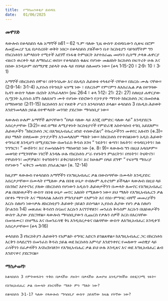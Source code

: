 ```yaml
---
title:  የማስጠንቀቂያ ደብዳቤ
date:   01/06/2025
---
```


### መዋሃድ

ጳውሎስ በቆላስይስ ላሉ አማኞች ከ61 – 62 ዓ.ም ባለው ጊዜ ውስጥ ደብዳቤውን ሲጽፍ በሮም ለመጀመሪያ ጊዜ በታሰረበት ወቅት ነበር። በቆላስይስ ያለችውን ቤተ ክርስቲያን ባይጎበኛትም ግን የክርስቶስን አምላክነት የሚተች አደገኛ የኑፋቄ ትምህርት እየተሰራጨ መሆኑን ሲሰማ ታላቁ ሐዋርያ ብዕሩን ወረቀት ላይ ለማስፈር ወሰነ።  የቆላስይስ ቁልፍ የሆነው መልዕክት ክርስቶስ በፍጥረት ሁሉ እና በሰው እንዲሁም በሰማያዊ ኃይላት ሁሉ ላይ የበላይ ስለመሆኑ ነው። (ቆላ 1፡15-20 ፤ 2፡9፣ 10 ፤ 3፡1)

አማኞች በክርስቶስ በሞቱ፣ በትንሳኤው እና በአዲስ ሕይወቱ ተካፋዮች ናቸው። በእርሱ ሙሉ ናቸው። (2፡9-14፣ 3፡1-4) ኢየሱስ የትንቢት ፍፃሜ ነው ፣ በእርሱም የምናምን ለእስራኤል ቃል በተገባው ኪዳን ውስጥ ካለው በረከት እንካፈላለን። (ዘፍ 26፡4 ፤ ቆላ 1፡12፣ 21፣ 22፣ 27) ስለዚህ ሐዋርያው ሲሟገት ኢየሱስ እኛን ስለቤዠን ሙት የሆነው የድሮውን የኃጥያት ማንነት ከክርስቶስ ጋር በመስቀል በማስወገድ (2፡11-15) ክርስቶስን እና የጽድቅ ሥራን እንላበሳለን ይላል። ቆላስይስ 3 በአዲስ ሕይወት እንድንመላለስ ኃይል በተሞላበት መንገድ ያደረገው ማሳሰቢያ ነው።

ጳውሎስ ሁሉም አማኞች ልቦናቸውን “በላይ ባለው ላይ እንጂ በምድር ባለው ላይ” እንዳያደርጉ አበረታታቸው (3፡2)። ወደ ሰማይ ለሚያቀኑት ክርስቲያኖች የምድራዊ አስተሳሰብ ተገቢ አይደለም። ሕይወታችን “ከክርስቶስ ጋር በእግዚአብሔር ዘንድ ተሰውሯልና” ትኩረታችንን መቀየር አለብን (ቁ.3)። ይህ ማለት በቀደመው ኃጥያታችን አንመላለስም ማለት ነው። ከክርስቶስ የተቀበልነውን አዲስ ሕይወት ተግባራዊ እንዲሆን በሚያደርገው በመንፈስ ቅዱስ እገዛ “ ንዴትን፣ ቁጣን፣ ክፋትን፣ ተሳዳቢነትን፣ ክፉ ንግግርን፣ ” ውሸትን፣ እና የመሳሰሉትን ማስወገድ ነው (ቁ. 8፣ 9)። ጳውሎስ ግን በዚህ አላበቃም። መወገድ የሚገባቸው ነገሮች እንዳሉ ሁሉ የክርስቶስ ሥራ የሆኑትን ምህረትን፣ በጎነትን፣ ትህትናን፣ የዋህነትን፣ መቻቻልን፣ ትዕግስትን፣ ይቅርባይነትን፣ እና ከሁሉም በላይ ደግሞ “ የፍፃሜ ማሰሪያ የሆነውን ” ፍቅርን መላበስ ያስፈልጋል። (ቁ. 12-14)

ከዚያም ጳውሎስ የቆላስይስ አማኞችን የእግዚአብሔር ቃል በውስጣቸው በሙላት እንዲያድር አበረታታቸው። በሙላት የሚለው ቃል በበቂ ሁኔታ ተብሎም ሊተረጎም ይችላል። ጳውሎስ በዚህ ላይ በአንክሮ እየተናገረ ያለው በክርስቶስ የሆነውን አዲሱን ሕይወታችንን በሙላት ለመኖር የእግዚአብሔር ቃል በህይወታችን ውስጥ በበቂ ሁኔታ መኖር አለበት የሚለውን ነው። ይህ ማለት የእግዚአብሔርን ቃል በየቀኑ ማጥናት እና ማሰላሰል አለብን ምክንያቱም የእምነት እና የስነ-ምግባር ብቸኛ መመሪያችን እርሱ ስለሆነ ነው።ቃሉ ለክርስቲያን ሕይወት ኃይልን ይሰጣል። ኢየሱስ ሕያው የሆነ ቃል ስለሆነ (ዮሐንስ 1፡4) መጽሐፍ ቅዱስን ስናጠና እርሱን እናገኘዋለን፣ መንፈስ ቅዱስም እርሱን በህይወታችን ውስጥ ሕያው ያደርገዋል። ጳውሎስ ማሳሰቢያውን ሲጨርስ የቃሉን ሰዎች እርስ በእርሳቸው በመዝሙር፣ በዝማሬ እና በመንፈሳዊ ቅኔ እንዲበረታቱና በልባቸው ውስጥ ለእግዚአብሔር እንዲቀኙ አበረታታቸው። (ቆላ 3፡16)

ቆላስይስ 3 የክርስትያን ሕይወትን የአምልኮ ተግባር አድርጎ ይገልጸዋል። ከእግዚአብሔር ጋር በክርስቶስ እርቅን ስላደረግን በመንፈስ ቅዱስ ኃይል ወደ ክርስቶስ አምሳያ እንድንቀየር የመለወጥ መሰዊያ ላይ ራሳችንን በፈቃዳችን እናስረክባለን። የእግዚአብሔር ቃል ይህ ሁሉ እንዲጸና እና ወደ እግዚአብሔር ልብ እንድናቀና ያደርገናል።

### ማስታወሻ፡

`ከቆላስይስ 3 የምትወዱትን ጥቅስ በቃላችሁ ያዙት። በቃላችሁ ለመያዝ እንዲያግዛችሁ በተደጋጋሚ ፃፉት።`

`የእግዚአብሔር ቃል በሙላት ይኑርባችሁ ማለት ምን ማለት ነው?`

`በቆላስይስ 3፡1-17 ካለው የጳውሎስ ማሳሰቢያ ውስጥ ኃይለኛው ክፍል የትኛው ነው?`